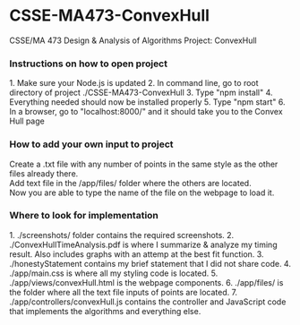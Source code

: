 # CSSE-MA473-ConvexHull
CSSE/MA 473 Design &amp; Analysis of Algorithms Project: ConvexHull
<br>
<h3>Instructions on how to open project</h3>
1. Make sure your Node.js is updated
2. In command line, go to root directory of project ./CSSE-MA473-ConvexHull
3. Type "npm install"
4. Everything needed should now be installed properly
5. Type "npm start"
6. In a browser, go to "localhost:8000/" and it should take you to the Convex Hull page
<br>
<h3>How to add your own input to project</h3>
Create a .txt file with any number of points in the same style as the other files already there.<br>
Add text file in the /app/files/ folder where the others are located.<br>
Now you are able to type the name of the file on the webpage to load it.
<br>
<h3>Where to look for implementation</h3>
1. ./screenshots/ folder contains the required screenshots.
2. ./ConvexHullTimeAnalysis.pdf is where I summarize & analyze my timing result. Also includes graphs with an attemp at the best fit function.
3. ./honestyStatement contains my brief statement that I did not share code.
4. ./app/main.css is where all my styling code is located.
5. ./app/views/convexHull.html is the webpage components.
6. ./app/files/ is the folder where all the text file inputs of points are located.
7. ./app/controllers/convexHull.js contains the controller and JavaScript code that implements the algorithms and everything else.